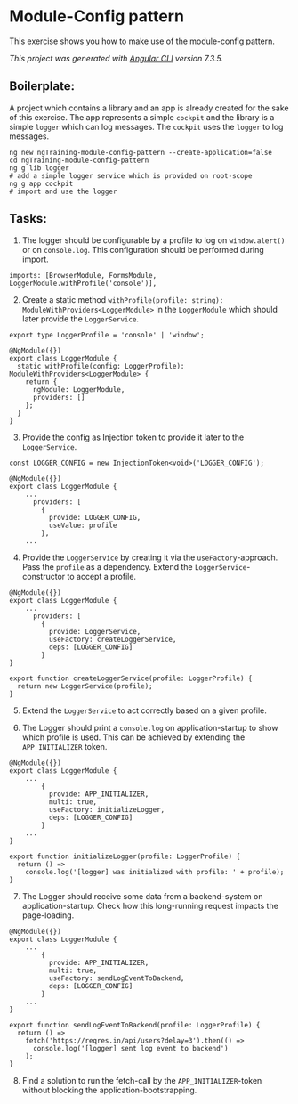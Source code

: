 # Module-Config pattern

This exercise shows you how to make use of the module-config pattern.

_This project was generated with [Angular CLI](https://github.com/angular/angular-cli) version 7.3.5._

## Boilerplate:

A project which contains a library and an app is already created for the sake of this exercise. The app represents a simple `cockpit` and the library is a simple `logger` which can log messages. The `cockpit` uses the `logger` to log messages. 

```
ng new ngTraining-module-config-pattern --create-application=false
cd ngTraining-module-config-pattern
ng g lib logger
# add a simple logger service which is provided on root-scope
ng g app cockpit
# import and use the logger
```

## Tasks: 

1. The logger should be configurable by a profile to log on `window.alert()` or on `console.log`. This configuration should be performed during import. 

```
imports: [BrowserModule, FormsModule, LoggerModule.withProfile('console')],
```

2. Create a static method `withProfile(profile: string): ModuleWithProviders<LoggerModule>` in the `LoggerModule` which should later provide the `LoggerService`. 

```
export type LoggerProfile = 'console' | 'window';

@NgModule({})
export class LoggerModule {
  static withProfile(config: LoggerProfile): ModuleWithProviders<LoggerModule> {
    return {
      ngModule: LoggerModule,
      providers: []
    };
  }
}
```

3. Provide the config as Injection token to provide it later to the `LoggerService`.

```
const LOGGER_CONFIG = new InjectionToken<void>('LOGGER_CONFIG');

@NgModule({})
export class LoggerModule {
    ...
      providers: [
        {
          provide: LOGGER_CONFIG,
          useValue: profile
        },
    ...
```

4. Provide the `LoggerService` by creating it via the `useFactory`-approach. Pass the `profile` as a dependency. Extend the `LoggerService`-constructor to accept a profile.

```
@NgModule({})
export class LoggerModule {
    ...
      providers: [
        {
          provide: LoggerService,
          useFactory: createLoggerService,
          deps: [LOGGER_CONFIG]
        }
}

export function createLoggerService(profile: LoggerProfile) {
  return new LoggerService(profile);
}
```

5. Extend the `LoggerService` to act correctly based on a given profile.

6. The Logger should print a `console.log` on application-startup to show which profile is used. This can be achieved by extending the `APP_INITIALIZER` token. 

```
@NgModule({})
export class LoggerModule {
    ...
        {
          provide: APP_INITIALIZER,
          multi: true,
          useFactory: initializeLogger,
          deps: [LOGGER_CONFIG]
        }
    ...
}

export function initializeLogger(profile: LoggerProfile) {
  return () =>
    console.log('[logger] was initialized with profile: ' + profile);
}
```

7. The Logger should receive some data from a backend-system on application-startup. Check how this long-running request impacts the page-loading.

```
@NgModule({})
export class LoggerModule {
    ...
        {
          provide: APP_INITIALIZER,
          multi: true,
          useFactory: sendLogEventToBackend,
          deps: [LOGGER_CONFIG]
        }
    ...
}

export function sendLogEventToBackend(profile: LoggerProfile) {
  return () =>
    fetch('https://reqres.in/api/users?delay=3').then(() =>
      console.log('[logger] sent log event to backend')
    );
}
```

8. Find a solution to run the fetch-call by the `APP_INITIALIZER`-token without blocking the application-bootstrapping.